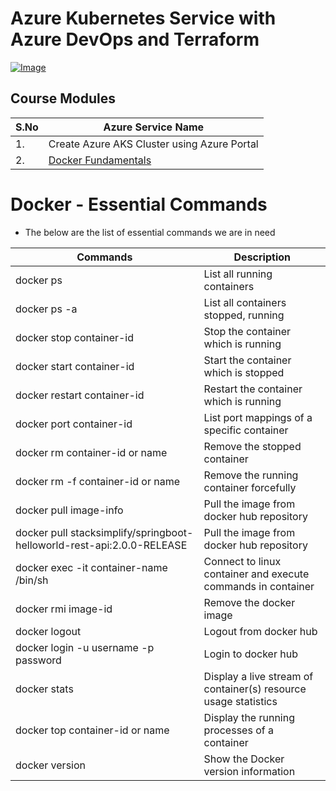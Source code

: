 # Azure Kubernetes Service with Azure DevOps and Terraform

[![Image](https://encrypted-tbn0.gstatic.com/images?q=tbn:ANd9GcRQyuuu2Tv6cKCQZWgMbNLbIV9xUHUm3bnXww&usqp=CAU "DevOps or Release Engineering")](https://www.google.com/)

## Course Modules

| S.No | Azure Service Name                                                          |
| ---- | --------------------------------------------------------------------------- |
| 1.   | Create Azure AKS Cluster using Azure Portal                                 |
| 2.   | [Docker Fundamentals](https://github.com/stacksimplify/docker-fundamentals) |

# Docker - Essential Commands

- The below are the list of essential commands we are in need

| Commands                                                               | Description                                                     |
| ---------------------------------------------------------------------- | --------------------------------------------------------------- |
| docker ps                                                              | List all running containers                                     |
| docker ps -a                                                           | List all containers stopped, running                            |
| docker stop container-id                                               | Stop the container which is running                             |
| docker start container-id                                              | Start the container which is stopped                            |
| docker restart container-id                                            | Restart the container which is running                          |
| docker port container-id                                               | List port mappings of a specific container                      |
| docker rm container-id or name                                         | Remove the stopped container                                    |
| docker rm -f container-id or name                                      | Remove the running container forcefully                         |
| docker pull image-info                                                 | Pull the image from docker hub repository                       |
| docker pull stacksimplify/springboot-helloworld-rest-api:2.0.0-RELEASE | Pull the image from docker hub repository                       |
| docker exec -it container-name /bin/sh                                 | Connect to linux container and execute commands in container    |
| docker rmi image-id                                                    | Remove the docker image                                         |
| docker logout                                                          | Logout from docker hub                                          |
| docker login -u username -p password                                   | Login to docker hub                                             |
| docker stats                                                           | Display a live stream of container(s) resource usage statistics |
| docker top container-id or name                                        | Display the running processes of a container                    |
| docker version                                                         | Show the Docker version information                             |
